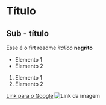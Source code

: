 # Título

## Sub - título

Esse é o firt readme
*italico*
**negrito**

- Elemento 1
- Elemento 2

1) Elemento 1
2) Elemento 2


[Link para o Google](https://www.google.com)
![Link da imagem](https://www.google.com/imgres?q=git&imgurl=https%3A%2F%2Fhermes.dio.me%2Farticles%2Fcover%2Fe34ac480-ce44-439a-b28b-1845bd195afe.png&imgrefurl=https%3A%2F%2Fwww.dio.me%2Farticles%2Fqual-a-diferenca-entre-git-github-e-git-bash&docid=AzEBe5kablL0AM&tbnid=_5jy8DRnO6YDqM&vet=12ahUKEwiKhNqNgKyHAxWKFLkGHW8KC5QQM3oECF8QAA..i&w=2483&h=870&hcb=2&ved=2ahUKEwiKhNqNgKyHAxWKFLkGHW8KC5QQM3oECF8QAA)